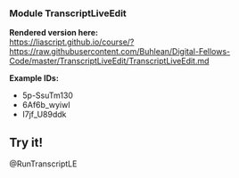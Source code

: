 <!--

author: Alexander Buhl
version: 2.0.0

comment: Both a youtube player and a transcript download and edit tool designed to assist presentation teaching in university.

script: https://cdn.jsdelivr.net/gh/Buhlean/LiaTranscriptLiveEdit/TranscriptLiveEdit/TranscriptLiveEdit.js 

@RunTranscriptLE
<div id="ElmHook"></div>
<script>
  var app = Elm.Main.init({
    node: document.getElementById('ElmHook')
  });
</script>
@end

-->

### Module TranscriptLiveEdit

**Rendered version here:**<br/>
https://liascript.github.io/course/?https://raw.githubusercontent.com/Buhlean/Digital-Fellows-Code/master/TranscriptLiveEdit/TranscriptLiveEdit.md

**Example IDs:**
* 5p-SsuTm130
* 6Af6b_wyiwI
* I7jf_U89ddk

## Try it!

@RunTranscriptLE
